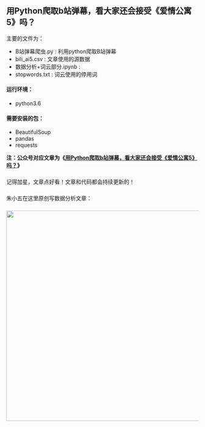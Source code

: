 ## 用Python爬取b站弹幕，看大家还会接受《爱情公寓5》吗？

主要的文件为：
- B站弹幕爬虫.py : 利用python爬取B站弹幕
- bili_ai5.csv : 文章使用的源数据
- 数据分析+词云部分.ipynb : 
- stopwords.txt : 词云使用的停用词

#### 运行环境：
- python3.6

#### 需要安装的包：
- BeautifulSoup
- pandas
- requests


**注：公众号对应文章为《[用Python爬取b站弹幕，看大家还会接受《爱情公寓5》吗？](https://mp.weixin.qq.com/s/cz0k2tqHgRfWu-FqFOPr8g)》**

### 
记得加星，文章点好看！文章和代码都会持续更新的！

### 
朱小五在这里原创写数据分析文章：

### 
<img src="https://github.com/zpw1995/aotodata/blob/master/zhuxiaowu.jpg" width="550" />